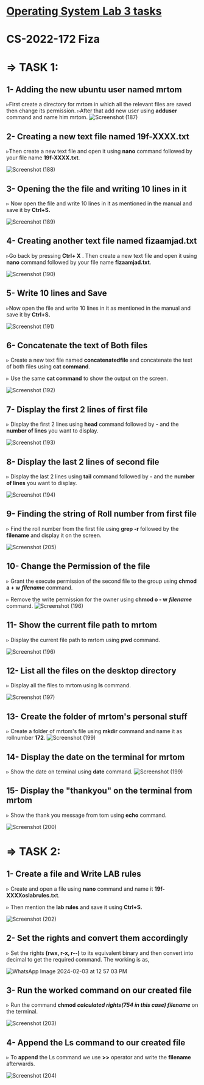 # <u>Operating System **Lab 3 tasks**</u> 

# CS-2022-172               Fiza

# ⇒ TASK 1:

## 1- Adding the new ubuntu user named mrtom

▹First create a directory for mrtom in which all the relevant files are saved then change its permission. 
▹After that add new user  using **adduser** command and name him mrtom.
![Screenshot (187)](https://github.com/fizaamjad897/OS-LAB-tasks/assets/120313148/951a4fbc-4a07-4f7d-9f0d-ca3c146009fe)


## 2- Creating a new text file named 19f-XXXX.txt

▹Then create a new text file and open it using **nano** command followed by your file name **19f-XXXX.txt**.

![Screenshot (188)](https://github.com/fizaamjad897/OS-LAB-tasks/assets/120313148/c92d7de6-135e-456a-b74a-7735ece80dcc)


## 3- Opening the the file and writing 10 lines in it

▹ Now open the file and write 10 lines in it as mentioned in the manual and save it by **Ctrl+S.**

![Screenshot (189)](https://github.com/fizaamjad897/OS-LAB-tasks/assets/120313148/3121aca3-217a-4687-a159-a7fc858db6e0)

## 4- Creating another text file named fizaamjad.txt

▹Go back by pressing **Ctrl+ X** . Then create a new text file and open it using **nano** command followed by your file name **fizaamjad.txt**.


![Screenshot (190)](https://github.com/fizaamjad897/OS-LAB-tasks/assets/120313148/eb225d7b-cf9e-4e2b-b46a-b6bd8cfa30cb)

## 5- Write 10 lines and Save

▹Now open the file and write 10 lines in it as mentioned in the manual and save it by **Ctrl+S.**


![Screenshot (191)](https://github.com/fizaamjad897/OS-LAB-tasks/assets/120313148/021f5529-3df9-497c-b288-a94e997d0eb2)

## 6- Concatenate the text of Both files

▹ Create a new text file named **concatenatedfile** and concatenate the text of both files using **cat command**.

▹ Use the same **cat command** to show the output on the screen.


![Screenshot (192)](https://github.com/fizaamjad897/OS-LAB-tasks/assets/120313148/16f9cca0-223e-4357-bbe3-e80a46a24906)

## 7- Display the first 2 lines of first file

▹ Display the first 2 lines using **head** command followed by **-** and the **number of lines** you want to display.

![Screenshot (193)](https://github.com/fizaamjad897/OS-LAB-tasks/assets/120313148/31618f5d-e14b-409d-9703-ef48b8882387)


## 8- Display the last 2 lines of second file

▹ Display the last 2 lines using **tail** command followed by **-** and the **number of lines** you want to display.

![Screenshot (194)](https://github.com/fizaamjad897/OS-LAB-tasks/assets/120313148/cc0bfe98-bce5-446b-9045-f762bb8f1069)


## 9- Finding the string of Roll number from first file

▹ Find the roll number from the first file using **grep -r** followed by the **filename** and display it on the screen.


![Screenshot (205)](https://github.com/fizaamjad897/OS-LAB-tasks/assets/120313148/0993e3c2-bb95-49b3-8fa3-4cc60559bad9)

## 10- Change the Permission of the file

▹ Grant the execute permission of the second file to the group using **chmod a + w** ***filename*** command. 

▹ Remove the write permission for the owner using **chmod o - w** ***filename*** command. 
![Screenshot (196)](https://github.com/fizaamjad897/OS-LAB-tasks/assets/120313148/7a71d303-6eec-407c-b534-ffe01e6375e5)



## 11- Show the current file path to mrtom

▹ Display the current file path to mrtom using **pwd** command.

![Screenshot (196)](https://github.com/fizaamjad897/OS-LAB-tasks/assets/120313148/7a71d303-6eec-407c-b534-ffe01e6375e5)

## 12- List all the files on the desktop directory

▹ Display all the files to mrtom using **ls** command.

![Screenshot (197)](https://github.com/fizaamjad897/OS-LAB-tasks/assets/120313148/702ee84b-e3d5-401f-9c6f-9a8f74375ec8)


## 13- Create the folder of mrtom's personal stuff 

▹ Create a folder of mrtom's file using **mkdir** command and name it as rollnumber **172**.
![Screenshot (199)](https://github.com/fizaamjad897/OS-LAB-tasks/assets/120313148/8cf936ec-719d-48e0-a3b8-9635b4ed2bfc)

## 14- Display the date on the terminal for mrtom

▹  Show the date on terminal using **date** command.
![Screenshot (199)](https://github.com/fizaamjad897/OS-LAB-tasks/assets/120313148/4bcee4f8-9ff5-4558-a42b-552e89e4f51d)



## 15- Display the "thankyou" on the terminal from mrtom

▹ Show the thank you message from tom using **echo** command.

![Screenshot (200)](https://github.com/fizaamjad897/OS-LAB-tasks/assets/120313148/02c2212a-d2fc-4f55-a570-8b210b0c492a)


# ⇒ TASK 2:

## 1- Create a file and Write LAB rules 

▹ Create and open a file using **nano** command and name it **19f-XXXXoslabrules.txt**.

▹ Then mention the **lab rules** and save it using **Ctrl+S.**


![Screenshot (202)](https://github.com/fizaamjad897/OS-LAB-tasks/assets/120313148/0f395503-a07f-4282-94e6-3e391b6fc8f4)

## 2- Set the rights and convert them accordingly

▹ Set the rights **(rwx, r-x, r--)** to its equivalent binary and then convert into decimal to get the required command. The working is as,


![WhatsApp Image 2024-02-03 at 12 57 03 PM](https://github.com/fizaamjad897/OS-LAB-tasks/assets/120313148/b93c2a03-421d-48ac-86b3-a8f1d7fa270f)

## 3- Run the worked command on our created file

▹ Run the command **chmod** ***calculated rights(754 in this case) filename*** on the terminal.


![Screenshot (203)](https://github.com/fizaamjad897/OS-LAB-tasks/assets/120313148/ac84bcaa-4c4f-41cf-be2e-86825789d708)

## 4- Append the Ls command to our created file

▹ To **append** the Ls command we use **>>** operator and write the **filename** afterwards.

![Screenshot (204)](https://github.com/fizaamjad897/OS-LAB-tasks/assets/120313148/412ff4e3-d43f-4a2d-9707-72c097cefcfd)

